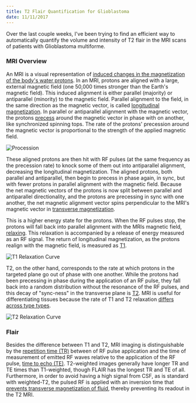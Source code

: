 ```yaml
---
title: T2 Flair Quantification for Glioblastoma
date: 11/11/2017
---
```

Over the last couple weeks, I've been trying to find an efficient way to automatically quantify the volume and intensity of T2 flair in the MRI scans of patients with Glioblastoma multiforme.

### MRI Overview

An MRI is a visual representation of [induced changes in the magnetization of the body's water protons](http://casemed.case.edu/clerkships/neurology/Web%20Neurorad/MRI%20Basics.htm). In an MRI, protons are aligned with a large, external magnetic field (one 50,000 times stronger than the Earth's magnetic field). This induced alignment is either parallel (majority) or antiparallel (minority) to the magnetic field. Parallel alignment to the field, in the same direction as the magnetic vector, is called [longitudinal magnetization](https://www.youtube.com/watch?v=Ok9ILIYzmaY). In parallel or antiparallel alignment with the magnetic vector, the protons [precess](https://en.wikipedia.org/wiki/Precession) around the magnetic vector in phase with on another, like synchronized spinning tops. The rate of the protons' precession around the magnetic vector is proportional to the strength of the applied magnetic field.

![Procession](http://sites.duke.edu/apep/files/2016/02/mri-procession.jpg)

These aligned protons are then hit with RF pulses (at the same frequency as the precession rate) to knock some of them out into antiparallel alignment, decreasing the longitudinal magnetization. The aligned protons, both parallel and antiparallel, then begin to precess in phase again, in sync, but with fewer protons in parallel alignment with the magnetic field. Because the net magnetic vectors of the protons is now split between parallel and antiparallel directionality, and the protons are precessing in sync with one another, the net magnetic alignment vector spins perpendicular to the MRI's magnetic vector in [transverse magnetization](http://mrishark.com/te.html).

This is a higher energy state for the protons. When the RF pulses stop, the protons will fall back into parallel alignment with the MRIs magnetic field, [relaxing](https://en.wikipedia.org/wiki/Physics_of_magnetic_resonance_imaging#Resonance_and_relaxation). This relaxation is accompanied by a release of energy measured as an RF signal. The return of longitudinal magnetization, as the protons realign with the magnetic field, is measured as [T1](https://en.wikipedia.org/wiki/Physics_of_magnetic_resonance_imaging#Resonance_and_relaxation).

![T1 Relaxation Curve](https://upload.wikimedia.org/wikipedia/commons/f/f2/T1_relaxation.jpg)

T2, on the other hand, corresponds to the rate at which protons in the targeted plane go out of phase with one another. While the protons had been precessing in phase during the application of an RF pulse, they fall back into a random distribution without the resonance of the RF pulses, and this decay of "sync-ness" in the transverse plane is [T2](https://en.wikipedia.org/wiki/Physics_of_magnetic_resonance_imaging#Resonance_and_relaxation). MRI is useful for differentiating tissues because the rate of T1 and T2 relaxation [differs across type types](https://www.ncbi.nlm.nih.gov/pmc/articles/PMC1121941/).

![T2 Relaxation Curve](https://upload.wikimedia.org/wikipedia/commons/thumb/3/35/T2_relaxation.svg/391px-T2_relaxation.svg.png)

### Flair

Besides the difference between T1 and T2, MRI imaging is distinguishable by the [repetition time (TR)](http://casemed.case.edu/clerkships/neurology/Web%20Neurorad/MRI%20Basics.htm) between of RF pulse application and the time of measurement of emitted RF waves relative to the application of the RF pulse, [time to echo (TE)](http://casemed.case.edu/clerkships/neurology/Web%20Neurorad/MRI%20Basics.htm). T2-weighted images generally have longer TR and TE times than T1-weighted, though FLAIR has the longest TR and TE of all. Furthermore, in order to avoid having a high signal from CSF, as is standard with weighted-T2, the pulsed RF is applied with an inversion time that [prevents transverse magnetization of fluid](https://radiopaedia.org/articles/fluid-attenuation-inversion-recovery), thereby preventing its readout in the T2 MRI.
